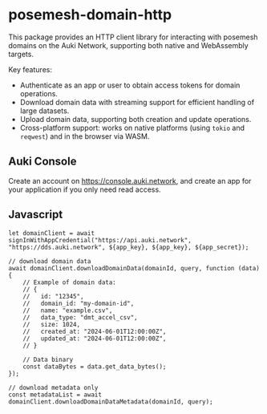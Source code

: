 # posemesh-domain-http

This package provides an HTTP client library for interacting with posemesh domains on the Auki Network, supporting both native and WebAssembly targets.

Key features:
- Authenticate as an app or user to obtain access tokens for domain operations.
- Download domain data with streaming support for efficient handling of large datasets.
- Upload domain data, supporting both creation and update operations.
- Cross-platform support: works on native platforms (using `tokio` and `reqwest`) and in the browser via WASM.

## Auki Console
Create an account on https://console.auki.network, and create an app for your application if you only need read access.

## Javascript
```
let domainClient = await signInWithAppCredential("https://api.auki.network", "https://dds.auki.network", ${app_key}, ${app_key}, ${app_secret});

// download domain data
await domainClient.downloadDomainData(domainId, query, function (data) {
    // Example of domain data:
    // {
    //   id: "12345",
    //   domain_id: "my-domain-id",
    //   name: "example.csv",
    //   data_type: "dmt_accel_csv",
    //   size: 1024,
    //   created_at: "2024-06-01T12:00:00Z",
    //   updated_at: "2024-06-01T12:00:00Z",
    // }

    // Data binary
    const dataBytes = data.get_data_bytes();
});

// download metadata only
const metadataList = await domainClient.downloadDomainDataMetadata(domainId, query);
```
